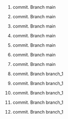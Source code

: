 1. commit. Branch main
2. commit. Branch main
3. commit. Branch main
4. commit. Branch main
5. commit. Branch main
6. commit. Branch main
7. commit. Branch main

8. commit. Branch branch_1
9. commit. Branch branch_1
10. commit. Branch branch_1
11. commit. Branch branch_1
12. commit. Branch branch_1